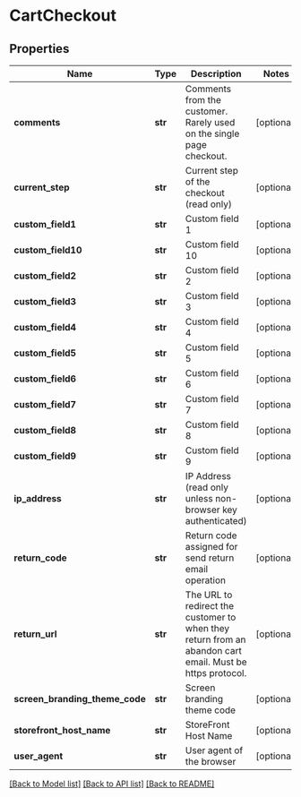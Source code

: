 # CartCheckout

## Properties
Name | Type | Description | Notes
------------ | ------------- | ------------- | -------------
**comments** | **str** | Comments from the customer.  Rarely used on the single page checkout. | [optional] 
**current_step** | **str** | Current step of the checkout (read only) | [optional] 
**custom_field1** | **str** | Custom field 1 | [optional] 
**custom_field10** | **str** | Custom field 10 | [optional] 
**custom_field2** | **str** | Custom field 2 | [optional] 
**custom_field3** | **str** | Custom field 3 | [optional] 
**custom_field4** | **str** | Custom field 4 | [optional] 
**custom_field5** | **str** | Custom field 5 | [optional] 
**custom_field6** | **str** | Custom field 6 | [optional] 
**custom_field7** | **str** | Custom field 7 | [optional] 
**custom_field8** | **str** | Custom field 8 | [optional] 
**custom_field9** | **str** | Custom field 9 | [optional] 
**ip_address** | **str** | IP Address (read only unless non-browser key authenticated) | [optional] 
**return_code** | **str** | Return code assigned for send return email operation | [optional] 
**return_url** | **str** | The URL to redirect the customer to when they return from an abandon cart email.  Must be https protocol. | [optional] 
**screen_branding_theme_code** | **str** | Screen branding theme code | [optional] 
**storefront_host_name** | **str** | StoreFront Host Name | [optional] 
**user_agent** | **str** | User agent of the browser | [optional] 

[[Back to Model list]](../README.md#documentation-for-models) [[Back to API list]](../README.md#documentation-for-api-endpoints) [[Back to README]](../README.md)


